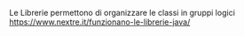 Le Librerie permettono di organizzare le classi in gruppi logici
https://www.nextre.it/funzionano-le-librerie-java/